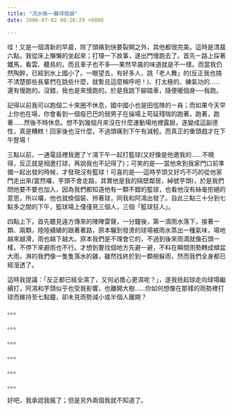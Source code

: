 ```yaml
---
title: "流水帳──難得瘋癲"
date: 2006-07-02 00:26:29 +0800

---
```

<p>哇！又是一個清新的早晨，除了頭痛到快要裂開之外，其他都很完美。這時是清晨六點，我從床上懶懶的坐起來；打理一下故事，遂出門慢跑去了。首先ㄧ路上採著鐵馬，看雲、聽鳥的，而且車子也不多──果然早晨的味道就是不一樣。而當我仍然陶醉，已經到水上國小了。一眼望去，有好多人，跳「老人舞」的(反正我也搞不清楚那些長輩們在跳些什麼，就暫且這麼稱呼吧！)、打太極的、練氣功的......還有慢跑的。沒錯，我也是來慢跑的。於是我跳下腳踏車，隨便暖個身──我跑。</p><p>記得以前我可以跑個二十來圈不休息，國中國小也是田徑隊的ㄧ員；而如果今天早上你也在場，你會看到一個瘦巴巴的弱男子在操場上苟延殘喘的跑著，跑著，跑著......然後不時休息。想不到幾個月來沒在什麼運動場地裡露臉，遂變成這副德性，真是糟糕！回家後也沒什麼，不過頭痛到下午有減輕。而真正的重頭戲才在下午豋場！</p><p>三點以前，一通電話裡我邀了ㄚ鴻下午一起打籃球(又好像是他邀我的......不曉得，反正就是相邀打球，再說我也不記得了)；可笑的是──當他來到我家門口前準備一起出發的時候，才發現沒有籃球！可喜的是──這時芋頭又好巧不巧的從他家門走出來(當然囉，芋頭不會走路，其實他是我的隔壁鄰居，綽號芋頭)，於是我們問他要不要也加入，因為我們都知道他有一顆不錯的籃球，也看他沒有絲毫拒絕的意思，所以囉，他也就換個裝、拎著球，同我和阿鴻出發了。自此三點三十分到七點多之間的下午，籃球場上僅僅見三個人，三個「籃球狂人」。</p><p>四點上下，首先聽見遠方傳來的陣陣雷聲，一分鐘後，第一滴雨水落下，接著一顆、兩顆，陸陸續續的跟著著路，原本曬到發燙的球場被雨水蒸出一種氣味，場地越來越滑，雨也越下越大。原本我們是不理會它的，不過到後來雨滴就像石頭一樣，不停下來避雨也不行。才想到要找個地方先避一避，不料在瞬間雨勢轉成傾盆大雨，淋的我們像一隻隻落水的雞，雖然找終於到一顆樹躲雨，然而我們全身都已經溼透了。</p><p>這時我提議：「反正都已經全濕了，又何必擔心更濕呢？」，遂我撿起球走向球場繼續打，阿鴻和芋頭似乎也受我影響，也離開大樹......你如何想像在那樣的雨勢裡打球而維持至七點鐘，卻未見雨勢減小或半個人離開？</p><p>。。。</p><p>。。。</p><p>。。。</p><p>。。。</p><p>。。。</p><p>。。。</p><p>好吧，我承認我瘋了；但是另外兩個我就不知道了。</p><p />
